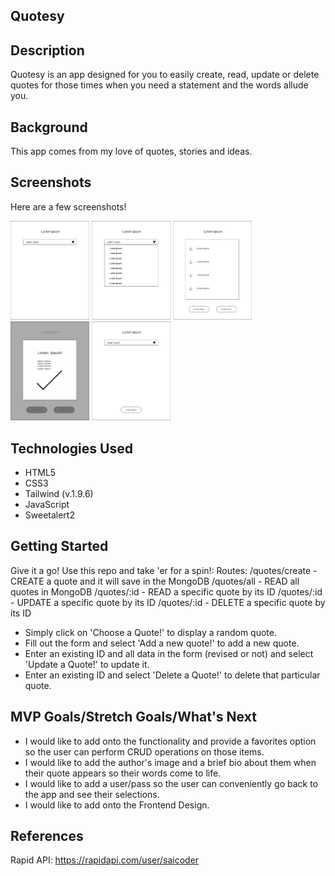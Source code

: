 <!-- ##Project name -->
## Quotesy


## Description
Quotesy is an app designed for you to easily create, read, update or delete quotes for those times when you need a statement and the words allude you.

## Background
This app comes from my love of quotes, stories and ideas.


## Screenshots
Here are a few screenshots!

<img style="width: 25%; height: 25%;" src="/assets/Wireframe_1.png"/>

<img style="width: 25%; height: 25%;" src="/assets/Wireframe_2.png" />

<img style="width: 25%; height: 25%;" src="/assets/Wireframe_3.png" />

<img style="width: 25%; height: 25%;" src="/assets/Wireframe_4.png" />

<img style="width: 25%; height: 25%;" src="/assets/Wireframe_5.png" />


## Technologies Used
- HTML5
- CSS3
- Tailwind (v.1.9.6)
- JavaScript
- Sweetalert2


## Getting Started
Give it a go! 
Use this repo and take 'er for a spin!:
Routes:
/quotes/create - CREATE a quote and it will save in the MongoDB
/quotes/all - READ all quotes in MongoDB
/quotes/:id - READ a specific quote by its ID
/quotes/:id - UPDATE a specific quote by its ID
/quotes/:id - DELETE a specific quote by its ID

- Simply click on 'Choose a Quote!' to display a random quote.
- Fill out the form and select 'Add a new quote!' to add a new quote.
- Enter an existing ID and all data in the form (revised or not) and select 'Update a   Quote!' to update it.
- Enter an existing ID and select 'Delete a Quote!' to delete that particular quote.


## MVP Goals/Stretch Goals/What's Next
- I would like to add onto the functionality and provide a favorites option so the user can perform CRUD operations on those items.
- I would like to add the author's image and a brief bio about them when their quote appears so their words come to life.
- I would like to add a user/pass so the user can conveniently go back to the app and see their selections.
- I would like to add onto the Frontend Design.

## References
Rapid API: https://rapidapi.com/user/saicoder

